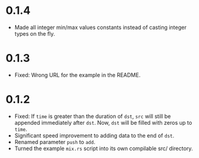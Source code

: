 # 0.1.4

- Made all integer min/max values constants instead of casting integer types on the fly.

# 0.1.3

- Fixed: Wrong URL for the example in the README.

# 0.1.2

- Fixed: If `time` is greater than the duration of `dst`, `src` will still be appended immediately after `dst`. Now, `dst` will be filled with zeros up to `time`.
- Significant speed improvement to adding data to the end of `dst`.
- Renamed parameter `push` to `add`.
- Turned the example `mix.rs` script into its own compilable src/ directory.